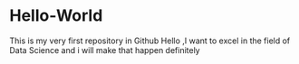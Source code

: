 # Hello-World
This is my very first repository in Github
Hello ,I want to excel in the field of Data Science and i will make that happen definitely 
